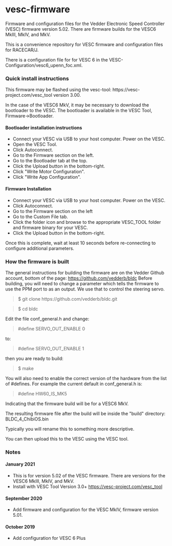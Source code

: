 # vesc-firmware
Firmware and configuration files for the Vedder Electronic Speed Controller (VESC) firmware version 5.02. There are firmware builds for the VESC6 MkIII, MkIV, and MkV. 

This is a convenience repository for VESC firmware and configuration files for RACECAR/J.

There is a configuration file for for VESC 6 in the VESC-Configuration/vesc6_upenn_foc.xml.

<h3>Quick install instructions</h3>
This firmware may be flashed using the vesc-tool: https://vesc-project.com/vesc_tool version 3.00.

In the case of the VESC6 MkV, it may be necessary to download the bootloader to the VESC. The bootloader is available in the VESC Tool, Firmware->Bootloader. 

<h4>Bootloader installation instructions</h4>

* Connect your VESC via USB to your host computer. Power on the VESC.
* Open the VESC Tool.
* Click Autoconnect.
* Go to the Firmware section on the left.
* Go to the Bootloader tab at the top.
* Click the Upload button in the bottom-right.
* Click "Write Motor Configuration".
* Click "Write App Configuration".

<h4>Firmware Installation</h4>

* Connect your VESC via USB to your host computer. Power on the VESC.
* Click Autoconnect.
* Go to the Firmware section on the left
* Go to the Custom File tab.
* Click the folder icon and browse to the appropriate VESC_TOOL folder and firmware binary for your VESC.
* Click the Upload button in the bottom-right.

Once this is complete, wait at least 10 seconds before re-connecting to configure additional parameters.

<h3>How the firmware is built</h3>

The general instructions for building the firmware are on the Vedder Github account, bottom of the page:
https://github.com/vedderb/bldc Before building, you will need to change a parameter which tells the firmware to use the PPM port to as an output. We use that to control the steering servo.

<blockquote>
$ git clone https://github.com/vedderb/bldc.git 
</blockquote>
<blockquote>
$ cd bldc
</blockquote>

Edit the file conf_general.h and change:
<blockquote>
#define SERVO_OUT_ENABLE       0
</blockquote>
to:
<blockquote>
#define SERVO_OUT_ENABLE       1
</blockquote>
then you are ready to build:
<blockquote>
$ make
</blockquote>

You will also need to enable the correct version of the hardware from the list of #defines. For example the current default in conf_general.h is:
<blockquote>
#define HW60_IS_MK5</blockquote>

Indicating that the firmware build will be for a VESC6 MkV.

The resulting firmware file after the build will be inside the "build" directory: BLDC_4_ChibiOS.bin

Typically you will rename this to something more descriptive.

You can then upload this to the VESC using the VESC tool.

<h3>Notes</h3>

<h4>January 2021</h4>

* This is for version 5.02 of the VESC firmware. There are versions for the VESC6 MkIII, MkIV, and MkV. 
* Install with VESC Tool Version 3.0+  https://vesc-project.com/vesc_tool

<h4>September 2020</h4>

* Add firmware and configuration for the VESC MkIV, firmware version 5.01.

<h4>October 2019</h4>

* Add configuration for VESC 6 Plus
